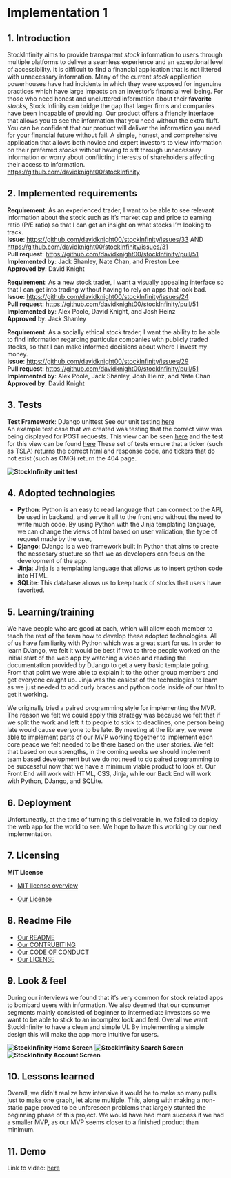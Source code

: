 # Implementation 1

## 1. Introduction

StockInfinity aims to provide transparent _stock_ information to users through multiple platforms to deliver a seamless experience and an exceptional level of accessibility. It is difficult to find a financial application that is not littered with unnecessary information. Many of the current _stock_ application powerhouses have had incidents in which they were exposed for ingenuine practices which have large impacts on an investor’s financial well being. For those who need honest and uncluttered information about their **favorite** _stocks_, Stock Infinity can bridge the gap that larger firms and companies have been incapable of providing. Our product offers a friendly interface that allows you to see the information that you need without the extra fluff. You can be confident that our product will deliver the information you need for your financial future without fail. A simple, honest, and comprehensive application that allows both novice and expert investors to view information on their preferred _stocks_ without having to sift through unnecessary information or worry about conflicting interests of shareholders affecting their access to information. \
https://github.com/davidknight00/stockInfinity

## 2. Implemented requirements

**Requirement**: As an experienced trader, I want to be able to see relevant information about the stock such as it’s market cap and price to earning ratio (P/E ratio) so that I can get an insight on what stocks I’m looking to track. \
**Issue**: https://github.com/davidknight00/stockInfinity/issues/33 AND https://github.com/davidknight00/stockInfinity/issues/31 \
**Pull request**: https://github.com/davidknight00/stockInfinity/pull/51 \
**Implemented by**: Jack Shanley, Nate Chan, and Preston Lee \
**Approved by**: David Knight 

**Requirement**: As a new stock trader, I want a visually appealing interface so that I can get into trading without having to rely on apps that look bad. \
**Issue**: https://github.com/davidknight00/stockInfinity/issues/24<br />
**Pull request**: https://github.com/davidknight00/stockInfinity/pull/51 \
**Implemented by**: Alex Poole, David Knight, and Josh Heinz \
**Approved** by: Jack Shanley 

**Requirement**: As a socially ethical stock trader, I want the ability to be able to find information regarding particular companies with publicly traded stocks, so that I can make informed decisions about where I invest my money. \
**Issue**: https://github.com/davidknight00/stockInfinity/issues/29 \
**Pull request**: https://github.com/davidknight00/stockInfinity/pull/51 \
**Implemented by**: Alex Poole, Jack Shanley, Josh Heinz, and Nate Chan \
**Approved by**: David Knight


## 3. Tests

**Test Framework**: DJango unittest
See our unit testing [here](https://github.com/davidknight00/stockInfinity/tree/master/stockInfinity/stockInf/tests) \
An example test case that we created was testing that the correct view was being displayed for POST requests. This view can be seen [here](https://github.com/davidknight00/stockInfinity/blob/master/stockInfinity/stockInf/views.py#L16-L53) and the test for this view can be found [here](https://github.com/davidknight00/stockInfinity/blob/master/stockInfinity/stockInf/tests/test_views.py#L24-L34) These set of tests ensure that a ticker (such as TSLA) returns the correct html and response code, and tickers that do not exist (such as OMG) return the 404 page. 

**![StockInfinity unit test](./deliverable_images/unittest_samplerun.png)**


## 4. Adopted technologies

- **Python**: Python is an easy to read language that can connect to the API, be used in backend, and serve it all to the front end without the need to write much code. By using Python with the Jinja templating language, we can change the views of html based on user validation, the type of request made by the user, 
- **Django**: DJango is a web framework built in Python that aims to create the nessesary stucture so that we as developers can focus on the development of the app.
- **Jinja**: Jinja is a templating language that allows us to insert python code into HTML.
- **SQLite**: This database allows us to keep track of stocks that users have favorited.

## 5. Learning/training

We have people who are good at each, which will allow each member to teach the rest of the team how to develop these adopted technologies. All of us have familiarity with Python which was a great start for us. In order to learn DJango, we felt it would be best if two to three people worked on the initial start of the web app by watching a video and reading the documentation provided by DJango to get a very basic template going. From that point we were able to explain it to the other group members and get everyone caught up. Jinja was the easiest of the technologies to learn as we just needed to add curly braces and python code inside of our html to get it working.

We originally tried a paired programming style for implementing the MVP. The reason we felt we could apply this strategy was because we felt that if we split the work and left it to people to stick to deadlines, one person being late would cause everyone to be late. By meeting at the library, we were able to implement parts of our MVP working together to implement each core peace we felt needed to be there based on the user stories. We felt that based on our strengths, in the coming weeks we should implement team based development but we do not need to do paired programming to be successful now that we have a minimum viable product to look at. Our Front End will work with HTML, CSS, Jinja, while our Back End will work with Python, DJango, and SQLite.


## 6. Deployment

Unfortuneatly, at the time of turning this deliverable in, we failed to deploy the web app for the world to see. We hope to have this working by our next implementation.

## 7. Licensing

**MIT License**

- [MIT license overview](https://choosealicense.com/licenses/mit/)

- [Our License](https://github.com/davidknight00/stockInfinity/blob/master/LICENSE)


## 8. Readme File

- [Our README](https://github.com/davidknight00/stockInfinity/blob/master/README.md)
- [Our CONTRUBITING](https://github.com/davidknight00/stockInfinity/blob/master/contributing.md)
- [Our CODE OF CONDUCT](https://github.com/davidknight00/stockInfinity/blob/master/CODE_OF_CONDUCT.md)
- [Our LICENSE](https://github.com/davidknight00/stockInfinity/blob/master/LICENSE)


## 9. Look & feel

During our interviews we found that it’s very common for stock related apps to bombard users with information. We also deemed that our consumer segments mainly consisted of beginner to intermediate investors so we want to be able to stick to an incomplex look and feel. Overall we want StockInfinity to have a clean and simple UI. By implementing a simple design this will make the app more intuitive for users.

**![StockInfinity Home Screen](./deliverable_images/stockInfinity-homescreen.png)**
**![StockInfinity Search Screen](./deliverable_images/stockInfinity-search.png)**
**![StockInfinity Account Screen](./deliverable_images/stockInfinity-account.png)**

## 10. Lessons learned

Overall, we didn't realize how intensive it would be to make so many pulls just to make one graph, let alone multiple. This, along with making a non-static page proved to be unforeseen problems that largely stunted the beginning phase of this project. We would have had more success if we had a smaller MVP, as our MVP seems closer to a finished product than minimum.

## 11. Demo
Link to video: [here](https://youtube.com/shorts/mbZx9SqsiXA?feature=share)
